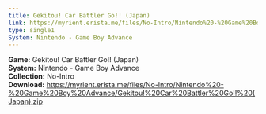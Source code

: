 ```yaml
---
title: Gekitou! Car Battler Go!! (Japan)
link: https://myrient.erista.me/files/No-Intro/Nintendo%20-%20Game%20Boy%20Advance/Gekitou!%20Car%20Battler%20Go!!%20(Japan).zip
type: single1
System: Nintendo - Game Boy Advance
---
```

<b>Game:</b> Gekitou! Car Battler Go!! (Japan)<br>
<b>System:</b> Nintendo - Game Boy Advance<br>
<b>Collection:</b> No-Intro<br>
<b>Download:</b> https://myrient.erista.me/files/No-Intro/Nintendo%20-%20Game%20Boy%20Advance/Gekitou!%20Car%20Battler%20Go!!%20(Japan).zip